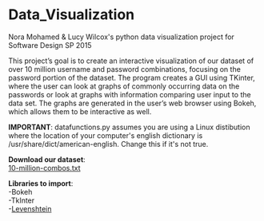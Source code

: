 # Data_Visualization
Nora Mohamed &amp; Lucy Wilcox's python data visualization project for Software Design SP 2015

This project’s goal is to create an interactive visualization of our dataset of over 10 million username and password combinations, focusing on the password portion of the dataset. The program creates a GUI using TKinter, where the user can look at graphs of commonly occurring data on the passwords or look at graphs with information comparing user input to the data set. The graphs are generated in the user’s web browser using Bokeh, which allows them to be interactive as well.

<b>IMPORTANT</b>: datafunctions.py assumes you are using a Linux distibution where the location of your computer's english dictionary is /usr/share/dict/american-english. Change this if it's not true.

<b>Download our dataset</b>:<br>
<a href = "https://www.dropbox.com/s/wr60kzhpylwcwz8/10-million-combos.txt">10-million-combos.txt</a>

<b>Libraries to import</b>:<br>
-Bokeh<br>
-TkInter<br>
-<a href = "https://pypi.python.org/pypi/python-Levenshtein/">Levenshtein</a>

